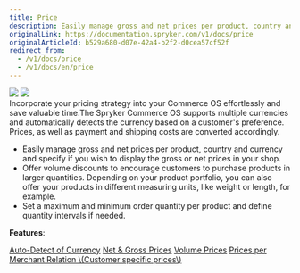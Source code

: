 ```yaml
---
title: Price
description: Easily manage gross and net prices per product, country and currency and specify if you wish to display the gross or net prices in your shop.
originalLink: https://documentation.spryker.com/v1/docs/price
originalArticleId: b529a680-d07e-42a4-b2f2-d0cea57cf52f
redirect_from:
  - /v1/docs/price
  - /v1/docs/en/price
---
```


<div class='feature-text'>
    <div class='feature-images'>
    <img class="light-mode" src="https://spryker.s3.eu-central-1.amazonaws.com/docs/Document+360/Capabilities+icons/light/price.svg"/>
    <img class="dark-mode" src="https://spryker.s3.eu-central-1.amazonaws.com/docs/Document+360/Capabilities+icons/dark/price.svg"/>
    </div>
    <div class="feature-text-wrap">
Incorporate your pricing strategy into your Commerce OS effortlessly and save valuable time.The Spryker Commerce OS supports multiple currencies and automatically detects the currency based on a customer's preference. Prices, as well as payment and shipping costs are converted accordingly.

- Easily manage gross and net prices per product, country and currency and specify if you wish to display the gross or net prices in your shop.
- Offer volume discounts to encourage customers to purchase products in larger quantities. Depending on your product portfolio, you can also offer your products in different measuring units, like weight or length, for example.
- Set a maximum and minimum order quantity per product and define quantity intervals if needed.
</div>
</div>

**Features**:
<div>
<a class="feature-link" href="https://documentation.spryker.com/v1/docs/auto-detect-currency">Auto-Detect of Currency</a>
<a class="feature-link" href="https://documentation.spryker.com/v1/docs/net-gross-price">Net & Gross Prices</a>
<a class="feature-link" href="https://documentation.spryker.com/v1/docs/volume-prices">Volume Prices</a>
    <a class="feature-link" href="https://documentation.spryker.com/v1/docs/price-per-merchant-relation">Prices per Merchant Relation \(Customer specific prices\)</a> 
</div>
